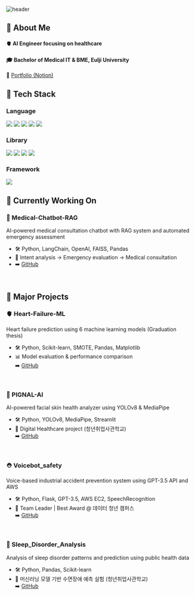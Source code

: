 
<!--Header-->
![header](https://capsule-render.vercel.app/api?type=waving&color=gradient&height=250&section=header&text=WIP,%20always%20🐣)

<!--Body-->
## 👀 About Me
#### 🫀 AI Engineer focusing on healthcare
#### 🎓 Bachelor of Medical IT & BME, Eulji University
📁 [Portfolio (Notion)](https://jet-honesty-367.notion.site/Portfolio-1831b2a8468b808e846decdc2190bb4c?source=copy_link)
<br/>

## 🧱 Tech Stack
### Language
<!--Python-->
<img src="https://img.shields.io/badge/Python-3776AB?style=flat-square&logo=Python&logoColor=white"/> <!-- C --><img src="https://img.shields.io/badge/C-00599C?style=flat-square&logo=c&logoColor=white"/> <!-- R --><img src="https://img.shields.io/badge/R-276DC3?style=flat-square&logo=r&logoColor=white"/> <!--HTML/CSS--><img src="https://img.shields.io/badge/HTML-E34F26?style=flat-square&logo=html5&logoColor=white"/> <img src="https://img.shields.io/badge/CSS-1572B6?style=flat-square&logo=css3&logoColor=white"/>
<br/>

### Library
<!-- Scikit-learn -->
<img src="https://img.shields.io/badge/Scikit--learn-F7931E?style=flat-square&logo=scikit-learn&logoColor=white"/> <!-- Pandas --><img src="https://img.shields.io/badge/Pandas-150458?style=flat-square&logo=pandas&logoColor=white"/> <!-- Numpy --><img src="https://img.shields.io/badge/NumPy-013243?style=flat-square&logo=numpy&logoColor=white"/> <!--OpneAI--><img src="https://img.shields.io/badge/OpenAI-412991?style=flat-square&logo=openai&logoColor=white"/>
<br/>

### Framework
<img src="https://img.shields.io/badge/Flask-000000?style=flat-square&logo=flask&logoColor=white"/>
<br/>

## 🚧 Currently Working On  
### 💬 Medical-Chatbot-RAG
AI-powered medical consultation chatbot with RAG system and automated emergency assessment
- 🛠 Python, LangChain, OpenAI, FAISS, Pandas
- 🏥 Intent analysis → Emergency evaluation → Medical consultation
- ➡️ [GitHub](https://github.com/howith29/medicine_Chat)
<br/>

## 🧩 Major Projects
### 🫀 Heart-Failure-ML  
Heart failure prediction using 6 machine learning models (Graduation thesis)  
- 🛠 Python, Scikit-learn, SMOTE, Pandas, Matplotlib  
- 📊 Model evaluation & performance comparison  
➡️ [GitHub](https://github.com/howith29/Heart_Failure_Prediction)
<br/>

### 🔬 PIGNAL-AI    
AI-powered facial skin health analyzer using YOLOv8 & MediaPipe  
- 🛠 Python, YOLOv8, MediaPipe, Streamlit  
- 📌 Digital Healthcare project (청년취업사관학교)  
➡️ [GitHub](https://github.com/NIS-co-create/acne-CV)
<br/>

### ⛑️ Voicebot_safety 
Voice-based industrial accident prevention system using GPT-3.5 API and AWS  
- 🛠 Python, Flask, GPT-3.5, AWS EC2, SpeechRecognition  
- 🏅 Team Leader | Best Award @ 데이터 청년 캠퍼스  
➡️ [GitHub](https://github.com/howith29/Emergpt-Voice-Bot.git)
<br/>

### 🌃 Sleep_Disorder_Analysis  
Analysis of sleep disorder patterns and prediction using public health data  
- 🛠 Python, Pandas, Scikit-learn 
- 🧪 머신러닝 모델 기반 수면장애 예측 실험 (청년취업사관학교)  
➡️ [GitHub](https://github.com/howith29/Urban_Sleep_disorder_Analysis)



